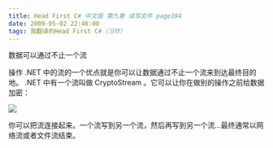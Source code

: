 ```yaml
---
title: Head First C# 中文版 第九章 读写文件 page394
date: 2009-05-02 22:46:00
tags: 我翻译的Head First C#（习作）
---
```

数据可以通过不止一个流

  

操作  .NET  中的流的一个优点就是你可以让数据通过不止一个流来到达最终目的地。  .NET  中有一个流叫做  CryptoStream
。它可以让你在做别的操作之前给数据加密：

  

![](https://p-blog.csdn.net/images/p_blog_csdn_net/cuipengfei1/EntryImages/20090502/2009-05-02_22-37-33.jpg)

你可以把流连接起来。一个流写到另一个流，然后再写到另一个流...最终通常以网络流或者文件流结束。



